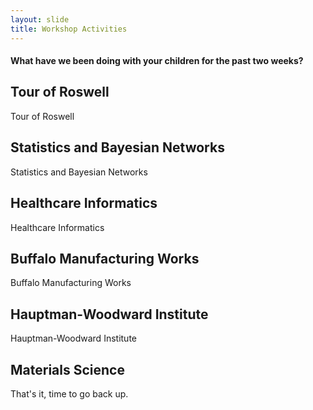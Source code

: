 ```yaml
---
layout: slide
title: Workshop Activities
---
```

#### What have we been doing with your children for the past two weeks?

<section markdown="1">

## Tour of Roswell
Tour of Roswell

</section>

<section markdown="1">

## Statistics and Bayesian Networks

Statistics and Bayesian Networks


</section>

<section markdown="1">


## Healthcare Informatics

Healthcare Informatics


</section>

<section markdown="1">

## Buffalo Manufacturing Works

Buffalo Manufacturing Works

</section>


<section markdown="1">

## Hauptman-Woodward Institute

Hauptman-Woodward Institute

</section>

<section markdown="1">

## Materials Science

That's it, time to go back up.

</section>
